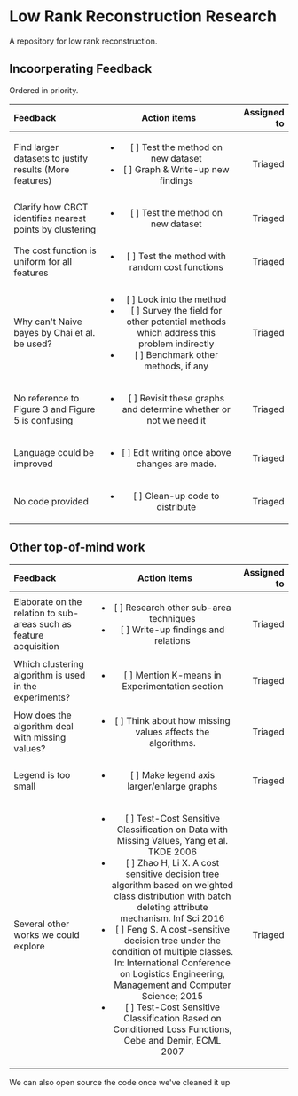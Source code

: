 # Low Rank Reconstruction Research
A repository for low rank reconstruction.

## Incoorperating Feedback
Ordered in priority.

| Feedback    | Action items           | Assigned to     |
| :------------- |:-------------:| -----:|
| Find larger datasets to justify results (More features) | <ul><li>[ ] Test the method on new dataset</li><li>[ ] Graph & Write-up new findings</li></ul>| Triaged | 
| Clarify how CBCT identifies nearest points by clustering | <ul><li>[ ] Test the method on new dataset</li></ul> | Triaged |
| The cost function is uniform for all features | <ul><li>[ ] Test the method with random cost functions</li></ul> | Triaged |
| Why can't Naive bayes by Chai et al. be used? | <ul><li>[ ] Look into the method</li><li>[ ] Survey the field for other potential methods which address this problem indirectly</li><li>[ ] Benchmark other methods, if any</li></ul>| Triaged | 
| No reference to Figure 3 and Figure 5 is confusing | <ul><li>[ ] Revisit these graphs and determine whether or not we need it </li></ul> | Triaged |
| Language could be improved | <ul><li>[ ] Edit writing once above changes are made.</li></ul> | Triaged |
| No code provided | <ul><li>[ ] Clean-up code to distribute</li></ul> | Triaged |

    
## Other top-of-mind work

| Feedback    | Action items           | Assigned to     |
| :------------- |:-------------:| -----:|
| Elaborate on the relation to sub-areas such as feature acquisition | <ul><li>[ ] Research other sub-area techniques</li><li>[ ] Write-up findings and relations</li></ul>| Triaged | 
| Which clustering algorithm is used in the experiments? | <ul><li>[ ] Mention K-means in Experimentation section</li></ul>| Triaged | 
| How does the algorithm deal with missing values? | <ul><li>[ ] Think about how missing values affects the algorithms.</li></ul>| Triaged | 
| Legend is too small | <ul><li>[ ] Make legend axis larger/enlarge graphs</li></ul> | Triaged |
| Several other works we could explore | <ul><li>[ ] Test-Cost Sensitive Classification on Data with Missing Values, Yang et al. TKDE 2006</li><li>[ ] Zhao H, Li X. A cost sensitive decision tree algorithm based on weighted class distribution with batch deleting attribute mechanism. Inf Sci 2016</li><li>[ ] Feng S. A cost-sensitive decision tree under the condition of multiple classes. In: International Conference on Logistics Engineering, Management and Computer Science; 2015</li><li>[ ] Test-Cost Sensitive Classification Based on Conditioned Loss Functions, Cebe and Demir, ECML 2007</li></ul> | Triaged |

We can also open source the code once we've cleaned it up

